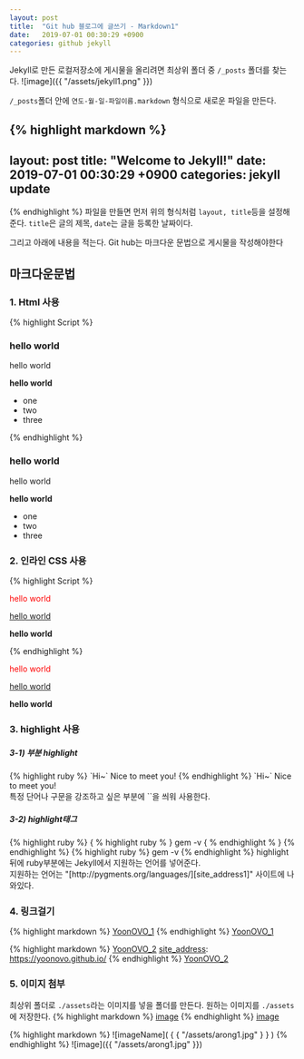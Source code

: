 ```yaml
---
layout: post
title:  "Git hub 블로그에 글쓰기 - Markdown1"
date:   2019-07-01 00:30:29 +0900
categories: github jekyll
---
```


Jekyll로 만든 로컬저장소에 게시물을 올리려면 최상위 폴더 중 `/_posts` 폴더를 찾는다.
![image]({{ "/assets/jekyll1.png" }})

`/_posts`폴더 안에 `연도-월-일-파일이름.markdown` 형식으로 새로운 파일을 만든다.

{% highlight markdown %}
---
layout: post
title:  "Welcome to Jekyll!"
date:   2019-07-01 00:30:29 +0900
categories: jekyll update
---
{% endhighlight %}
파일을 만들면 먼저 위의 형식처럼 `layout, title`등을 설정해 준다.
`title`은 글의 제목, `date`는 글을 등록한 날짜이다.

그리고 아래에 내용을 적는다. Git hub는 마크다운 문법으로 게시물을 작성해야한다
<br>

## __마크다운문법__
### 1. Html 사용
{% highlight Script %}
<h3>hello world</h3>
<p>hello world</p>
<b>hello world</b>
<ul>
  <li>one</li>
  <li>two</li>
  <li>three</li>
</ul>
{% endhighlight %}
<h3>hello world</h3>
<p>hello world</p>
<b>hello world</b>
<ul>
  <li>one</li>
  <li>two</li>
  <li>three</li>
</ul> 

### 2. 인라인 CSS 사용
{% highlight Script %}
<p style="color:red;">hello world</p>
<p style="text-decoration:underline;">hello world</p>
<p style="font-weight:bold;">hello world</p>
{% endhighlight %}
<p style="color:red;">hello world</p>
<p style="text-decoration:underline;">hello world</p>
<p style="font-weight:bold;">hello world</p>

### 3. highlight 사용
<h5>3-1) 부분 highlight</h5>
{% highlight ruby %}
`Hi~` Nice to meet you!
{% endhighlight %}
`Hi~` Nice to meet you!<br>
특정 단어나 구문을 강조하고 싶은 부분에 ``을 씌워 사용한다.
<h5>3-2) highlight태그</h5>
{% highlight ruby %}
{ % highlight ruby % }
gem -v
{ % endhighlight % }
{% endhighlight %}
{% highlight ruby %}
gem -v
{% endhighlight %}
highlight뒤에 ruby부분에는 Jekyll에서 지원하는 언어를 넣어준다.
<br>
지원하는 언어는 "[http://pygments.org/languages/][site_address1]" 사이트에 나와있다.

### 4. 링크걸기
{% highlight markdown %}
[YoonOVO_1](https://yoonovo.github.io/)
{% endhighlight %}
[YoonOVO_1](https://yoonovo.github.io/)

{% highlight markdown %}
[YoonOVO_2][site_address]
[site_address]: https://yoonovo.github.io/
{% endhighlight %}
[YoonOVO_2][site_address]

### 5. 이미지 첨부
최상위 폴더로 `./assets`라는 이미지를 넣을 폴더를 만든다. 원하는 이미지를  `./assets`에 저장한다.
{% highlight markdown %}
[image](/assets/arong1.jpg)
{% endhighlight %}
[image](/assets/arong1.jpg)

{% highlight markdown %}
![imageName]( { { "/assets/arong1.jpg" } } )
{% endhighlight %}
![image]({{ "/assets/arong1.jpg" }})

[site_address]: https://yoonovo.github.io/
[site_address1]: http://pygments.org/languages/
